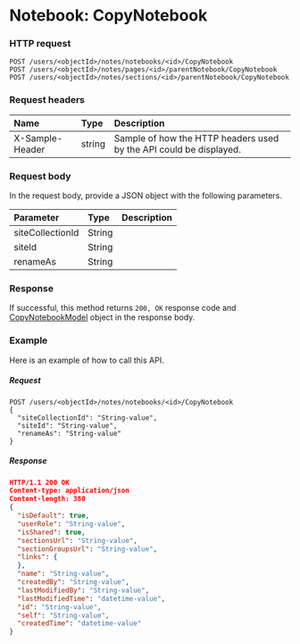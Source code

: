 # Notebook: CopyNotebook


### HTTP request
```http
POST /users/<objectId>/notes/notebooks/<id>/CopyNotebook
POST /users/<objectId>/notes/pages/<id>/parentNotebook/CopyNotebook
POST /users/<objectId>/notes/sections/<id>/parentNotebook/CopyNotebook

```
### Request headers
| Name       | Type | Description|
|:---------------|:--------|:----------|
| X-Sample-Header  | string  | Sample of how the HTTP headers used by the API could be displayed.|

### Request body
In the request body, provide a JSON object with the following parameters.

| Parameter	   | Type	|Description|
|:---------------|:--------|:----------|
|siteCollectionId|String||
|siteId|String||
|renameAs|String||

### Response
If successful, this method returns `200, OK` response code and [CopyNotebookModel](../resources/copynotebookmodel.md) object in the response body.

### Example
Here is an example of how to call this API.
##### Request
```http
POST /users/<objectId>/notes/notebooks/<id>/CopyNotebook
{
  "siteCollectionId": "String-value",
  "siteId": "String-value",
  "renameAs": "String-value"
}
```
##### Response
```json
HTTP/1.1 200 OK
Content-type: application/json
Content-length: 380
{
  "isDefault": true,
  "userRole": "String-value",
  "isShared": true,
  "sectionsUrl": "String-value",
  "sectionGroupsUrl": "String-value",
  "links": {
  },
  "name": "String-value",
  "createdBy": "String-value",
  "lastModifiedBy": "String-value",
  "lastModifiedTime": "datetime-value",
  "id": "String-value",
  "self": "String-value",
  "createdTime": "datetime-value"
}
```
